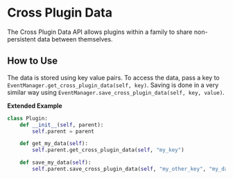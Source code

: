 # Cross Plugin Data
The Cross Plugin Data API allows plugins within a family to share non-persistent data between themselves.

## How to Use
The data is stored using key value pairs. To access the data, pass a key to `EventManager.get_cross_plugin_data(self, key)`. Saving is done in a very similar way using `EventManager.save_cross_plugin_data(self, key, value)`.

__Extended Example__

```python
class Plugin:
	def __init__(self, parent):
		self.parent = parent

	def get_my_data(self):
		self.parent.get_cross_plugin_data(self, "my_key")

	def save_my_data(self):
		self.parent.save_cross_plugin_data(self, "my_other_key", "my_data")
```
